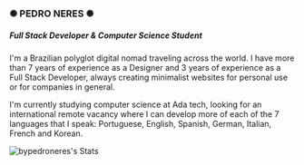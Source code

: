 <div>
  <h3> ✺ PEDRO NERES ✺ </h3>
  <h5>Full Stack Developer & Computer Science Student</h5>
  I'm a Brazilian polyglot digital nomad traveling across the world. I have more than 7 years of experience as a Designer and 3 years of experience as a Full Stack Developer, always creating minimalist websites for personal use or for companies in general.

I'm currently studying computer science at Ada tech, looking for an international remote vacancy where I can develop more of each of the 7 languages that I speak: Portuguese, English, Spanish, German, Italian, French and Korean.

![bypedroneres's Stats](https://github-readme-stats.vercel.app/api?username=bypedroneres&theme=graywhite&show_icons=true&hide_border=false&count_private=true)
